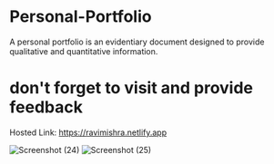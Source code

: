 # Personal-Portfolio

A personal portfolio is an evidentiary document designed to provide qualitative and quantitative information. 

# don't forget to visit and provide feedback

Hosted Link: https://ravimishra.netlify.app 


![Screenshot (24)](https://user-images.githubusercontent.com/76418400/197363774-29046b3a-a5bb-4cd8-9c58-0ee933ae1146.png)
![Screenshot (25)](https://user-images.githubusercontent.com/76418400/197363781-9003772a-5a73-4de5-b4c2-f051cb3a8322.png)
